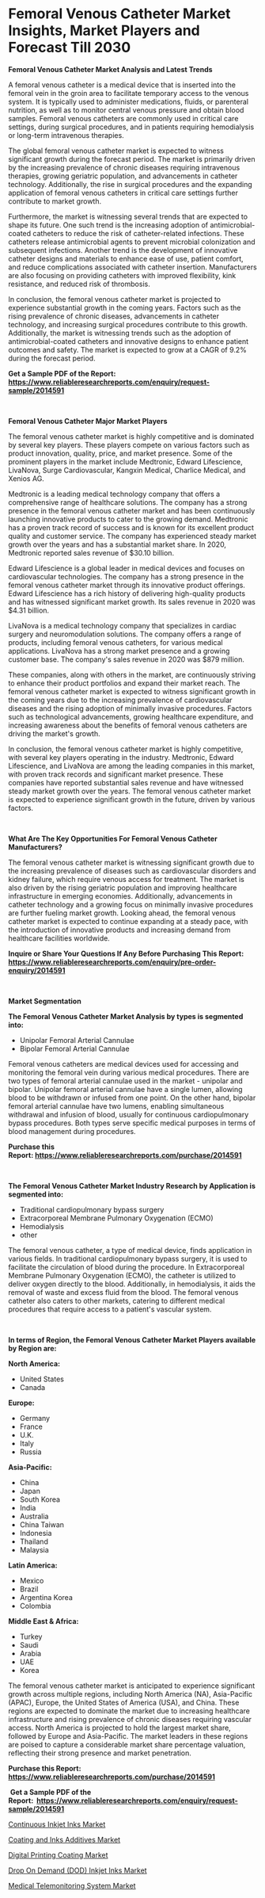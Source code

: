 <p><h1>Femoral Venous Catheter Market Insights, Market Players and Forecast Till 2030</h1></p><p><strong>Femoral Venous Catheter Market Analysis and Latest Trends</strong></p>
<p><p>A femoral venous catheter is a medical device that is inserted into the femoral vein in the groin area to facilitate temporary access to the venous system. It is typically used to administer medications, fluids, or parenteral nutrition, as well as to monitor central venous pressure and obtain blood samples. Femoral venous catheters are commonly used in critical care settings, during surgical procedures, and in patients requiring hemodialysis or long-term intravenous therapies.</p><p>The global femoral venous catheter market is expected to witness significant growth during the forecast period. The market is primarily driven by the increasing prevalence of chronic diseases requiring intravenous therapies, growing geriatric population, and advancements in catheter technology. Additionally, the rise in surgical procedures and the expanding application of femoral venous catheters in critical care settings further contribute to market growth.</p><p>Furthermore, the market is witnessing several trends that are expected to shape its future. One such trend is the increasing adoption of antimicrobial-coated catheters to reduce the risk of catheter-related infections. These catheters release antimicrobial agents to prevent microbial colonization and subsequent infections. Another trend is the development of innovative catheter designs and materials to enhance ease of use, patient comfort, and reduce complications associated with catheter insertion. Manufacturers are also focusing on providing catheters with improved flexibility, kink resistance, and reduced risk of thrombosis.</p><p>In conclusion, the femoral venous catheter market is projected to experience substantial growth in the coming years. Factors such as the rising prevalence of chronic diseases, advancements in catheter technology, and increasing surgical procedures contribute to this growth. Additionally, the market is witnessing trends such as the adoption of antimicrobial-coated catheters and innovative designs to enhance patient outcomes and safety. The market is expected to grow at a CAGR of 9.2% during the forecast period.</p></p>
<p><strong>Get a Sample PDF of the Report:&nbsp; <a href="https://www.reliableresearchreports.com/enquiry/request-sample/2014591">https://www.reliableresearchreports.com/enquiry/request-sample/2014591</a></strong></p>
<p>&nbsp;</p>
<p><strong>Femoral Venous Catheter Major Market Players</strong></p>
<p><p>The femoral venous catheter market is highly competitive and is dominated by several key players. These players compete on various factors such as product innovation, quality, price, and market presence. Some of the prominent players in the market include Medtronic, Edward Lifescience, LivaNova, Surge Cardiovascular, Kangxin Medical, Charlice Medical, and Xenios AG.</p><p>Medtronic is a leading medical technology company that offers a comprehensive range of healthcare solutions. The company has a strong presence in the femoral venous catheter market and has been continuously launching innovative products to cater to the growing demand. Medtronic has a proven track record of success and is known for its excellent product quality and customer service. The company has experienced steady market growth over the years and has a substantial market share. In 2020, Medtronic reported sales revenue of $30.10 billion.</p><p>Edward Lifescience is a global leader in medical devices and focuses on cardiovascular technologies. The company has a strong presence in the femoral venous catheter market through its innovative product offerings. Edward Lifescience has a rich history of delivering high-quality products and has witnessed significant market growth. Its sales revenue in 2020 was $4.31 billion.</p><p>LivaNova is a medical technology company that specializes in cardiac surgery and neuromodulation solutions. The company offers a range of products, including femoral venous catheters, for various medical applications. LivaNova has a strong market presence and a growing customer base. The company's sales revenue in 2020 was $879 million.</p><p>These companies, along with others in the market, are continuously striving to enhance their product portfolios and expand their market reach. The femoral venous catheter market is expected to witness significant growth in the coming years due to the increasing prevalence of cardiovascular diseases and the rising adoption of minimally invasive procedures. Factors such as technological advancements, growing healthcare expenditure, and increasing awareness about the benefits of femoral venous catheters are driving the market's growth.</p><p>In conclusion, the femoral venous catheter market is highly competitive, with several key players operating in the industry. Medtronic, Edward Lifescience, and LivaNova are among the leading companies in this market, with proven track records and significant market presence. These companies have reported substantial sales revenue and have witnessed steady market growth over the years. The femoral venous catheter market is expected to experience significant growth in the future, driven by various factors.</p></p>
<p>&nbsp;</p>
<p><strong>What Are The Key Opportunities For Femoral Venous Catheter Manufacturers?</strong></p>
<p><p>The femoral venous catheter market is witnessing significant growth due to the increasing prevalence of diseases such as cardiovascular disorders and kidney failure, which require venous access for treatment. The market is also driven by the rising geriatric population and improving healthcare infrastructure in emerging economies. Additionally, advancements in catheter technology and a growing focus on minimally invasive procedures are further fueling market growth. Looking ahead, the femoral venous catheter market is expected to continue expanding at a steady pace, with the introduction of innovative products and increasing demand from healthcare facilities worldwide.</p></p>
<p><strong>Inquire or Share Your Questions If Any Before Purchasing This Report: <a href="https://www.reliableresearchreports.com/enquiry/pre-order-enquiry/2014591">https://www.reliableresearchreports.com/enquiry/pre-order-enquiry/2014591</a></strong></p>
<p>&nbsp;</p>
<p><strong>Market Segmentation</strong></p>
<p><strong>The Femoral Venous Catheter Market Analysis by types is segmented into:</strong></p>
<p><ul><li>Unipolar Femoral Arterial Cannulae</li><li>Bipolar Femoral Arterial Cannulae</li></ul></p>
<p><p>Femoral venous catheters are medical devices used for accessing and monitoring the femoral vein during various medical procedures. There are two types of femoral arterial cannulae used in the market - unipolar and bipolar. Unipolar femoral arterial cannulae have a single lumen, allowing blood to be withdrawn or infused from one point. On the other hand, bipolar femoral arterial cannulae have two lumens, enabling simultaneous withdrawal and infusion of blood, usually for continuous cardiopulmonary bypass procedures. Both types serve specific medical purposes in terms of blood management during procedures.</p></p>
<p><strong>Purchase this Report:&nbsp;<a href="https://www.reliableresearchreports.com/purchase/2014591">https://www.reliableresearchreports.com/purchase/2014591</a></strong></p>
<p>&nbsp;</p>
<p><strong>The Femoral Venous Catheter Market Industry Research by Application is segmented into:</strong></p>
<p><ul><li>Traditional cardiopulmonary bypass surgery</li><li>Extracorporeal Membrane Pulmonary Oxygenation (ECMO)</li><li>Hemodialysis</li><li>other</li></ul></p>
<p><p>The femoral venous catheter, a type of medical device, finds application in various fields. In traditional cardiopulmonary bypass surgery, it is used to facilitate the circulation of blood during the procedure. In Extracorporeal Membrane Pulmonary Oxygenation (ECMO), the catheter is utilized to deliver oxygen directly to the blood. Additionally, in hemodialysis, it aids the removal of waste and excess fluid from the blood. The femoral venous catheter also caters to other markets, catering to different medical procedures that require access to a patient's vascular system.</p></p>
<p>&nbsp;</p>
<p><strong>In terms of Region, the Femoral Venous Catheter Market Players available by Region are:</strong></p>
<p>
    <p> <strong> North America: </strong>
        <ul>
            <li>United States</li>
            <li>Canada</li>
        </ul>
        </p> 
    <p> <strong> Europe: </strong>
        <ul>
            <li>Germany</li>
            <li>France</li>
            <li>U.K.</li>
            <li>Italy</li>
            <li>Russia</li>
        </ul>
        </p> 
    <p> <strong> Asia-Pacific: </strong>
        <ul>
            <li>China</li>
            <li>Japan</li>
            <li>South Korea</li>
            <li>India</li>
            <li>Australia</li>
            <li>China Taiwan</li>
            <li>Indonesia</li>
            <li>Thailand</li>
            <li>Malaysia</li>
        </ul>
        </p> 
    <p> <strong> Latin America: </strong>
        <ul>
            <li>Mexico</li>
            <li>Brazil</li>
            <li>Argentina Korea</li>
            <li>Colombia</li>
        </ul>
        </p> 
    <p> <strong> Middle East & Africa: </strong>
        <ul>
            <li>Turkey</li>
            <li>Saudi</li>
            <li>Arabia</li>
            <li>UAE</li>
            <li>Korea</li>
        </ul>
    </p>
    </p>
<p><p>The femoral venous catheter market is anticipated to experience significant growth across multiple regions, including North America (NA), Asia-Pacific (APAC), Europe, the United States of America (USA), and China. These regions are expected to dominate the market due to increasing healthcare infrastructure and rising prevalence of chronic diseases requiring vascular access. North America is projected to hold the largest market share, followed by Europe and Asia-Pacific. The market leaders in these regions are poised to capture a considerable market share percentage valuation, reflecting their strong presence and market penetration.</p></p>
<p><strong>Purchase this Report: <a href="https://www.reliableresearchreports.com/purchase/2014591">https://www.reliableresearchreports.com/purchase/2014591</a></strong></p>
<p>&nbsp;<strong>Get a Sample PDF of the Report:&nbsp;&nbsp;<a href="https://www.reliableresearchreports.com/enquiry/request-sample/2014591">https://www.reliableresearchreports.com/enquiry/request-sample/2014591</a></strong></p>
<p><strong></strong></p>
<p><p><a href="https://medium.com/@malcomw102036/continuous-inkjet-inks-market-furnishes-information-on-market-share-market-trends-and-market-3c457b1978e7">Continuous Inkjet Inks Market</a></p><p><a href="https://medium.com/@emiliomartelli542/coating-and-inks-additives-market-outlook-industry-overview-and-forecast-2023-to-2030-89414e74cc9f">Coating and Inks Additives Market</a></p><p><a href="https://medium.com/@kanew14036/digital-printing-coating-market-analysis-and-sze-forecasted-for-period-from-2023-to-2030-f3a46333696d">Digital Printing Coating Market</a></p><p><a href="https://medium.com/@scanw41036/drop-on-demand-dod-inkjet-inks-market-size-cagr-trends-2024-2030-4d2bee834559">Drop On Demand (DOD) Inkjet Inks Market</a></p><p><a href="https://medium.com/@landis15236/medical-telemonitoring-system-market-size-and-market-trends-complete-industry-overview-2023-to-7a4dcb2f0233">Medical Telemonitoring System Market</a></p></p>